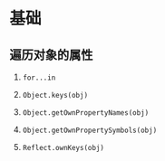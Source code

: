 # 基础

## 遍历对象的属性

  1. `for...in`

  2. `Object.keys(obj)`

  3. `Object.getOwnPropertyNames(obj)`

  4. `Object.getOwnPropertySymbols(obj)`

  5. `Reflect.ownKeys(obj)`
